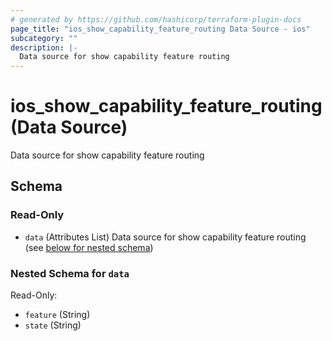 ```yaml
---
# generated by https://github.com/hashicorp/terraform-plugin-docs
page_title: "ios_show_capability_feature_routing Data Source - ios"
subcategory: ""
description: |-
  Data source for show capability feature routing
---
```


# ios_show_capability_feature_routing (Data Source)

Data source for show capability feature routing



<!-- schema generated by tfplugindocs -->
## Schema

### Read-Only

- `data` (Attributes List) Data source for show capability feature routing (see [below for nested schema](#nestedatt--data))

<a id="nestedatt--data"></a>
### Nested Schema for `data`

Read-Only:

- `feature` (String)
- `state` (String)
